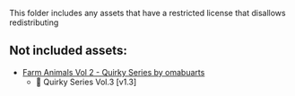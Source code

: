 This folder includes any assets that have a restricted license that disallows redistributing

## Not included assets:

* [Farm Animals Vol 2 - Quirky Series by omabuarts](https://www.cgtrader.com/3d-models/animals/other/quirky-series-farm-animals-vol-2)
    * 📁 Quirky Series Vol.3 [v1.3]

